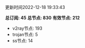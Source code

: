 更新时间2022-12-18 19:33:43

**总订阅: 45**
**总节点: 830**
**有效节点: 212**
- v2ray节点: 193
- trojan节点: 5
- ss节点: 14
